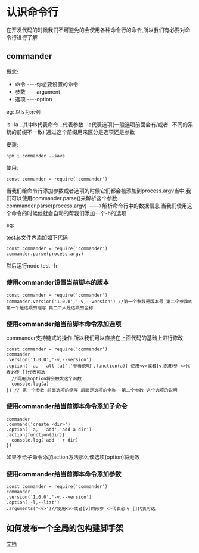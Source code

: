 # 认识命令行
在开发代码的时候我们不可避免的会使用各种命令行的命令,所以我们有必要对命令行进行了解

## commander
概念:

- 命令 ----你想要设置的命令
- 参数 ----argument
- 选项 ----option

eg: 以ls为示例

ls -la ..其中ls代表命令 ..代表参数 -la代表选项(一般选项前面会有/或者- 不同的系统的前缀不一致) 通过这个前缀用来区分是选项还是参数

安装:
```
npm i commander --save
```

使用:
```
const commander = require('commander')
```

当我们给命令行添加参数或者选项的时候它们都会被添加到process.argv当中,我们可以使用commander.parse()来解析这个参数.
commander.parse(process.argv) --->解析命令行中的数据信息
当我们使用这个命令的时候他就会自动的帮我们添加一个-h的选项

eg:  

test.js文件内添加如下代码
```
const commander = require('commander')
commander.parse(process.argv)
```
然后运行node test -h

### 使用commander设置当前脚本的版本
```
const commander = require('commander')
commander.version('1.0.0','-v,--version') //第一个参数是版本号 第二个参数的第一个是选项的缩写 第二个人是选项的全称
```

### 使用commander给当前脚本命令添加选项
commander支持链式的操作 所以我们可以直接在上面代码的基础上进行修改
```
const commander = require('commander')
commander
.version('1.0.0','-v,--version')
.option('-a, --all [a]','参看说明',function(a){ 使用<v>或者[v]的形参 <>代表必传 []代表可选
  //调用该option将会触发这个函数
  console.log(a)
}) // 第一个参数 前面选项的缩写 后面是选项的全称  第二个参数 这个选项的说明
```

### 使用commander给当前脚本命令添加子命令
```
commander
.command('create <dir>')
.option('-a, --add','add a dir')
.action(function(dir){
  console.log('add ' + dir)
})
```
如果不给子命令添加action方法那么该选项(option)将无效

### 使用commander给当前脚本命令添加参数
```
const commander = require('commander')
commander
.version('1.0.0','-v,--version')
.option('-l,--list')
.arguments('<v>')//使用<v>或者[v]的形参 <>代表必传 []代表可选
```

## 如何发布一个全局的包构建脚手架

[文档](https://www.cnblogs.com/vok-think/p/7475073.html)
